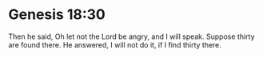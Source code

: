 # Genesis 18:30

Then he said, Oh let not the Lord be angry, and I will speak. Suppose thirty are found there. He answered, I will not do it, if I find thirty there.
